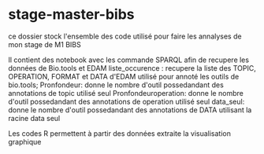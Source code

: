 # stage-master-bibs
ce dossier stock l'ensemble des code utilisé pour faire les annalyses de mon stage de M1 BIBS

Il contient des notebook avec les commande SPARQL afin de recupere les données de Bio.tools et EDAM
	liste_occurence : 
recupere la liste des TOPIC, OPERATION, FORMAT et DATA d'EDAM utilisé pour annoté les outils de bio.tools;
	Pronfondeur:
donne le nombre d'outil possedandant des annotations de topic utilisé seul
	Pronfondeuroperation:
donne le nombre d'outil possedandant des annotations de operation utilisé seul
	data_seul:
donne le nombre d'outil possedandant des annotations de DATA utilisant la racine data seul

Les codes R permettent à partir des données extraite la visualisation graphique
